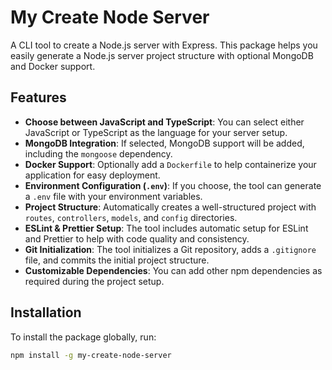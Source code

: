 # My Create Node Server

A CLI tool to create a Node.js server with Express. This package helps you easily generate a Node.js server project structure with optional MongoDB and Docker support.

## Features

- **Choose between JavaScript and TypeScript**: You can select either JavaScript or TypeScript as the language for your server setup.
- **MongoDB Integration**: If selected, MongoDB support will be added, including the `mongoose` dependency.
- **Docker Support**: Optionally add a `Dockerfile` to help containerize your application for easy deployment.
- **Environment Configuration (`.env`)**: If you choose, the tool can generate a `.env` file with your environment variables.
- **Project Structure**: Automatically creates a well-structured project with `routes`, `controllers`, `models`, and `config` directories.
- **ESLint & Prettier Setup**: The tool includes automatic setup for ESLint and Prettier to help with code quality and consistency.
- **Git Initialization**: The tool initializes a Git repository, adds a `.gitignore` file, and commits the initial project structure.
- **Customizable Dependencies**: You can add other npm dependencies as required during the project setup.

## Installation

To install the package globally, run:

```bash
npm install -g my-create-node-server

